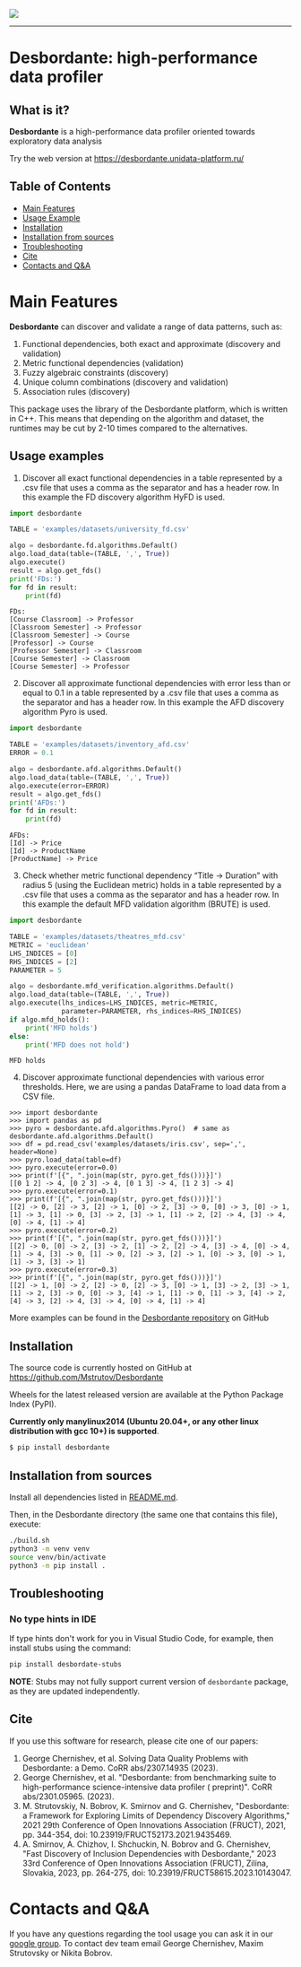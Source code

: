 <p>
   <img src="https://github.com/Mstrutov/Desbordante/assets/88928096/d687809b-5a3b-420e-a192-a1a2b6697b2a"/>
</p>

---

# Desbordante: high-performance data profiler

## What is it?

**Desbordante** is a high-performance data profiler oriented towards exploratory data analysis

Try the web version at https://desbordante.unidata-platform.ru/

## Table of Contents

- [Main Features](#main-features)
- [Usage Example](#usage-example)
- [Installation](#installation)
- [Installation from sources](#installation-from-sources)
- [Troubleshooting](#troubleshooting)
- [Cite](#cite)
- [Contacts and Q&A](#contacts-and-qa)

# Main Features

**Desbordante** can discover and validate a range of data patterns, such as:

1. Functional dependencies, both exact and approximate (discovery and validation)
2. Metric functional dependencies (validation)
3. Fuzzy algebraic constraints (discovery)
4. Unique column combinations (discovery and validation)
5. Association rules (discovery)

This package uses the library of the Desbordante platform, which is written in C++. This means that depending on the
algorithm and dataset, the runtimes may be cut by 2-10 times compared to the alternatives.

## Usage examples

1) Discover all exact functional dependencies in a table represented by a .csv file that uses a comma as the separator
   and has a header row. In this example the FD discovery algorithm HyFD is used.

```python
import desbordante

TABLE = 'examples/datasets/university_fd.csv'

algo = desbordante.fd.algorithms.Default()
algo.load_data(table=(TABLE, ',', True))
algo.execute()
result = algo.get_fds()
print('FDs:')
for fd in result:
    print(fd)
```

```text
FDs:
[Course Classroom] -> Professor
[Classroom Semester] -> Professor
[Classroom Semester] -> Course
[Professor] -> Course
[Professor Semester] -> Classroom
[Course Semester] -> Classroom
[Course Semester] -> Professor
```

2) Discover all approximate functional dependencies with error less than or equal to 0.1 in a table represented by a
   .csv file that uses a comma as the separator and has a header row. In this example the AFD discovery algorithm Pyro
   is used.

```python
import desbordante

TABLE = 'examples/datasets/inventory_afd.csv'
ERROR = 0.1

algo = desbordante.afd.algorithms.Default()
algo.load_data(table=(TABLE, ',', True))
algo.execute(error=ERROR)
result = algo.get_fds()
print('AFDs:')
for fd in result:
    print(fd)
```

```text
AFDs:
[Id] -> Price
[Id] -> ProductName
[ProductName] -> Price
```

3) Check whether metric functional dependency “Title -> Duration” with radius 5 (using the Euclidean metric) holds in a
   table represented by a .csv file that uses a comma as the separator and has a header row. In this example the default
   MFD validation algorithm (BRUTE) is used.

```python
import desbordante

TABLE = 'examples/datasets/theatres_mfd.csv'
METRIC = 'euclidean'
LHS_INDICES = [0]
RHS_INDICES = [2]
PARAMETER = 5

algo = desbordante.mfd_verification.algorithms.Default()
algo.load_data(table=(TABLE, ',', True))
algo.execute(lhs_indices=LHS_INDICES, metric=METRIC,
             parameter=PARAMETER, rhs_indices=RHS_INDICES)
if algo.mfd_holds():
    print('MFD holds')
else:
    print('MFD does not hold')
```

```text
MFD holds
```

4) Discover approximate functional dependencies with various error thresholds. Here, we are using a pandas DataFrame to load data from a CSV file.

```python-repl
>>> import desbordante
>>> import pandas as pd
>>> pyro = desbordante.afd.algorithms.Pyro()  # same as desbordante.afd.algorithms.Default()
>>> df = pd.read_csv('examples/datasets/iris.csv', sep=',', header=None)
>>> pyro.load_data(table=df)
>>> pyro.execute(error=0.0)
>>> print(f'[{", ".join(map(str, pyro.get_fds()))}]')
[[0 1 2] -> 4, [0 2 3] -> 4, [0 1 3] -> 4, [1 2 3] -> 4]
>>> pyro.execute(error=0.1)
>>> print(f'[{", ".join(map(str, pyro.get_fds()))}]')
[[2] -> 0, [2] -> 3, [2] -> 1, [0] -> 2, [3] -> 0, [0] -> 3, [0] -> 1, [1] -> 3, [1] -> 0, [3] -> 2, [3] -> 1, [1] -> 2, [2] -> 4, [3] -> 4, [0] -> 4, [1] -> 4]
>>> pyro.execute(error=0.2)
>>> print(f'[{", ".join(map(str, pyro.get_fds()))}]')
[[2] -> 0, [0] -> 2, [3] -> 2, [1] -> 2, [2] -> 4, [3] -> 4, [0] -> 4, [1] -> 4, [3] -> 0, [1] -> 0, [2] -> 3, [2] -> 1, [0] -> 3, [0] -> 1, [1] -> 3, [3] -> 1]
>>> pyro.execute(error=0.3)
>>> print(f'[{", ".join(map(str, pyro.get_fds()))}]')
[[2] -> 1, [0] -> 2, [2] -> 0, [2] -> 3, [0] -> 1, [3] -> 2, [3] -> 1, [1] -> 2, [3] -> 0, [0] -> 3, [4] -> 1, [1] -> 0, [1] -> 3, [4] -> 2, [4] -> 3, [2] -> 4, [3] -> 4, [0] -> 4, [1] -> 4]
```

More examples can be found
in the [Desbordante repository](https://github.com/Mstrutov/Desbordante/tree/main/examples) on GitHub

## Installation

The source code is currently hosted on GitHub at https://github.com/Mstrutov/Desbordante

Wheels for the latest released version are available at the Python Package Index (PyPI).

**Currently only manylinux2014 (Ubuntu 20.04+, or any other linux distribution with gcc 10+) is supported**.

```bash
$ pip install desbordante
 ```

## Installation from sources

Install all dependencies listed in [README.md](https://github.com/Mstrutov/Desbordante/blob/main/README.md).

Then, in the Desbordante directory (the same one that contains this file), execute:

```bash
./build.sh
python3 -m venv venv
source venv/bin/activate
python3 -m pip install .
```

## Troubleshooting
### No type hints in IDE
If type hints don't work for you in Visual Studio Code, for example, then install stubs using the command:
```sh
pip install desbordate-stubs
```
**NOTE**: Stubs may not fully support current version of `desbordante` package, as they are updated independently.

## Cite

If you use this software for research, please cite one of our papers:

1) George Chernishev, et al. Solving Data Quality Problems with Desbordante: a Demo. CoRR abs/2307.14935 (2023).
2) George Chernishev, et al. "Desbordante: from benchmarking suite to high-performance science-intensive data profiler (
   preprint)". CoRR abs/2301.05965. (2023).
3) M. Strutovskiy, N. Bobrov, K. Smirnov and G. Chernishev, "Desbordante: a Framework for Exploring Limits of Dependency
   Discovery Algorithms," 2021 29th Conference of Open Innovations Association (FRUCT), 2021, pp. 344-354, doi:
   10.23919/FRUCT52173.2021.9435469.
4) A. Smirnov, A. Chizhov, I. Shchuckin, N. Bobrov and G. Chernishev, "Fast Discovery of Inclusion Dependencies with
   Desbordante," 2023 33rd Conference of Open Innovations Association (FRUCT), Zilina, Slovakia, 2023, pp. 264-275, doi:
   10.23919/FRUCT58615.2023.10143047.

# Contacts and Q&A

If you have any questions regarding the tool usage you can ask it in
our [google group](https://groups.google.com/g/desbordante). To contact dev team email George Chernishev, Maxim
Strutovsky or Nikita Bobrov.
